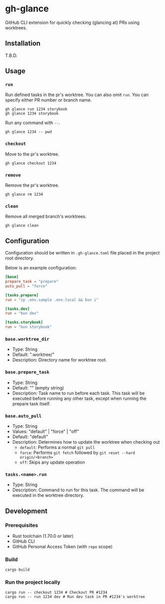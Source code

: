 # gh-glance

GitHub CLI extension for quickly checking (glancing at) PRs using worktrees.

## Installation

T.B.D.

## Usage

### `run`

Run defined tasks in the pr's worktree. You can also omit `run`.
You can specify either PR number or branch name.

```shell
gh glance run 1234 storybook
gh glance 1234 storybook
```

Run any command with `--`.

```shell
gh glance 1234 -- pwd
```

### `checkout`

Move to the pr's worktree.

```shell
gh glance checkout 1234
```

### `remove`

Remove the pr's worktree.

```shell
gh glance rm 1234
```

### `clean`

Remove all merged branch's worktrees.

```shell
gh glance clean
```

## Configuration

Configuration should be written in `.gh-glance.toml` file placed in the project root directory.

Below is an example configuration:

```toml
[base]
prepare_task = "prepare"
auto_pull = "force"

[tasks.prepare]
run = "cp .env.sample .env.local && bun i"

[tasks.dev]
run = "bun dev"

[tasks.storybook]
run = "bun storybook"
```

### `base.worktree_dir`

- Type: String
- Default: ".worktree/"
- Description: Directory name for worktree root.

### `base.prepare_task`

- Type: String
- Default: "" (empty string)
- Description: Task name to run before each task. This task will be executed before running any other task, except when running the prepare task itself.

### `base.auto_pull`

- Type: String
- Values: "default" | "force" | "off"
- Default: "default"
- Description: Determines how to update the worktree when checking out
  - `default`: Performs a normal `git pull`
  - `force`: Performs `git fetch` followed by `git reset --hard origin/<branch>`
  - `off`: Skips any update operation

### `tasks.<name>.run`

- Type: String
- Description: Command to run for this task. The command will be executed in the worktree directory.

## Development

### Prerequisites

- Rust toolchain (1.70.0 or later)
- GitHub CLI
- GitHub Personal Access Token (with `repo` scope)

### Build

```shell
cargo build
```

### Run the project locally

```shell
cargo run -- checkout 1234 # Checkout PR #1234
cargo run -- run 1234 dev # Run dev task in PR #1234's worktree
```
